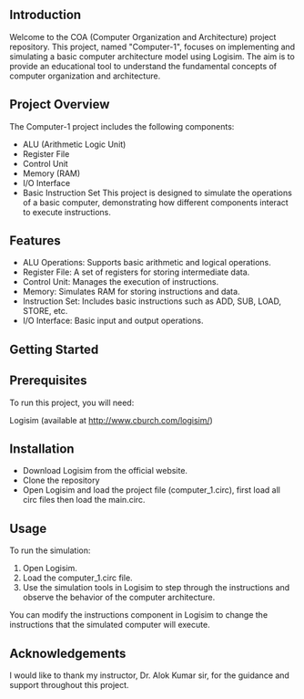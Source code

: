 
## Introduction
Welcome to the COA (Computer Organization and Architecture) project repository. This project, named "Computer-1", focuses on implementing and simulating a basic computer architecture model using Logisim. The aim is to provide an educational tool to understand the fundamental concepts of computer organization and architecture.
## Project Overview
The Computer-1 project includes the following components:

- ALU (Arithmetic Logic Unit)
- Register File
- Control Unit
- Memory (RAM)
- I/O Interface
- Basic Instruction Set
This project is designed to simulate the operations of a basic computer, demonstrating how different components interact to execute instructions.
## Features
- ALU Operations: Supports basic arithmetic and logical operations.
- Register File: A set of registers for storing intermediate data.
- Control Unit: Manages the execution of instructions.
- Memory: Simulates RAM for storing instructions and data.
- Instruction Set: Includes basic instructions such as ADD, SUB, LOAD, STORE, etc.
- I/O Interface: Basic input and output operations.
## Getting Started
## Prerequisites
To run this project, you will need:

Logisim (available at http://www.cburch.com/logisim/)
## Installation
- Download Logisim from the official website.
- Clone the repository
- Open Logisim and load the project file (computer_1.circ), first load all circ files then load the main.circ.

## Usage
To run the simulation:

1. Open Logisim.
2. Load the computer_1.circ file.
3. Use the simulation tools in Logisim to step through the instructions and observe the behavior of the computer architecture.

You can modify the instructions component in Logisim to change the instructions that the simulated computer will execute.

## Acknowledgements

I would like to thank my instructor, Dr. Alok Kumar sir, for the guidance and support throughout this project.
